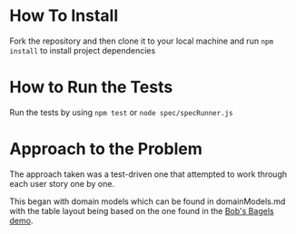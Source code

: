 # How To Install

Fork the repository and then clone it to your local machine and run `npm install` to install project dependencies

# How to Run the Tests

Run the tests by using `npm test` or `node spec/specRunner.js`

# Approach to the Problem

The approach taken was a test-driven one that attempted to work through each user story one by one. 

This began with domain models which can be found in domainModels.md with the table layout being based on the one found in the [Bob's Bagels demo](https://github.com/digital-futures-academy/bobs-bagels-demo#domain-model).









